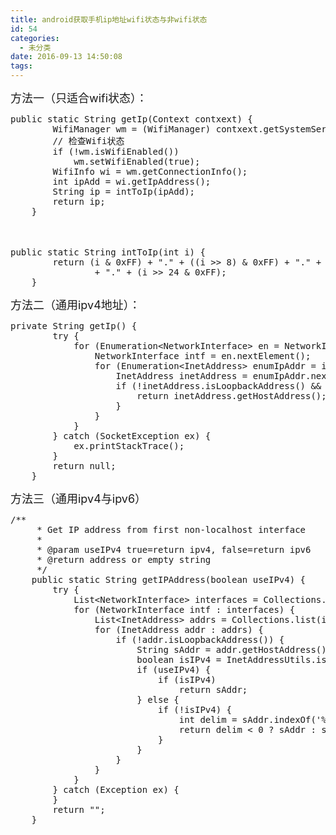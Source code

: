 ```yaml
---
title: android获取手机ip地址wifi状态与非wifi状态
id: 54
categories:
  - 未分类
date: 2016-09-13 14:50:08
tags:
---
```


<span style="font-size: large;">方法一（只适合wifi状态）：</span>
<pre class="java">public static String getIp(Context contxext) {
		WifiManager wm = (WifiManager) contxext.getSystemService(Context.WIFI_SERVICE);
		// 检查Wifi状态
		if (!wm.isWifiEnabled())
			wm.setWifiEnabled(true);
		WifiInfo wi = wm.getConnectionInfo();
		int ipAdd = wi.getIpAddress();
		String ip = intToIp(ipAdd);
		return ip;
	}</pre>
<span style="font-size: large;"> </span>
<pre class="java">public static String intToIp(int i) {
		return (i &amp; 0xFF) + "." + ((i &gt;&gt; 8) &amp; 0xFF) + "." + ((i &gt;&gt; 16) &amp; 0xFF)
				+ "." + (i &gt;&gt; 24 &amp; 0xFF);
	}</pre>
<span style="font-size: large;">
方法二（通用ipv4地址）：</span>
<pre class="java">private String getIp() {
        try {
            for (Enumeration&lt;NetworkInterface&gt; en = NetworkInterface.getNetworkInterfaces(); en.hasMoreElements(); ) {
                NetworkInterface intf = en.nextElement();
                for (Enumeration&lt;InetAddress&gt; enumIpAddr = intf.getInetAddresses(); enumIpAddr.hasMoreElements(); ) {
                    InetAddress inetAddress = enumIpAddr.nextElement();
                    if (!inetAddress.isLoopbackAddress() &amp;&amp; inetAddress instanceof Inet4Address) {
                        return inetAddress.getHostAddress();
                    }
                }
            }
        } catch (SocketException ex) {
            ex.printStackTrace();
        }
        return null;
    }</pre>
<span style="font-size: large;">
方法三（通用ipv4与ipv6）
</span>
<pre class="java">/**
     * Get IP address from first non-localhost interface
     *
     * @param useIPv4 true=return ipv4, false=return ipv6
     * @return address or empty string
     */
    public static String getIPAddress(boolean useIPv4) {
        try {
            List&lt;NetworkInterface&gt; interfaces = Collections.list(NetworkInterface.getNetworkInterfaces());
            for (NetworkInterface intf : interfaces) {
                List&lt;InetAddress&gt; addrs = Collections.list(intf.getInetAddresses());
                for (InetAddress addr : addrs) {
                    if (!addr.isLoopbackAddress()) {
                        String sAddr = addr.getHostAddress().toUpperCase();
                        boolean isIPv4 = InetAddressUtils.isIPv4Address(sAddr);
                        if (useIPv4) {
                            if (isIPv4)
                                return sAddr;
                        } else {
                            if (!isIPv4) {
                                int delim = sAddr.indexOf('%'); // drop ip6 port suffix
                                return delim &lt; 0 ? sAddr : sAddr.substring(0, delim);
                            }
                        }
                    }
                }
            }
        } catch (Exception ex) {
        }
        return "";
    }</pre>
&nbsp;